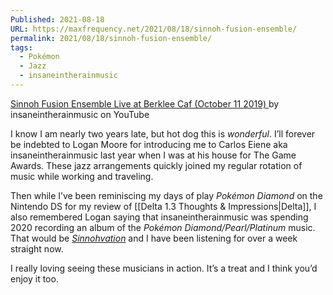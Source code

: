 ```yaml
---
Published: 2021-08-18
URL: https://maxfrequency.net/2021/08/18/sinnoh-fusion-ensemble/
permalink: 2021/08/18/sinnoh-fusion-ensemble/
tags:
  - Pokémon
  - Jazz
  - insaneintherainmusic
---
```

[Sinnoh Fusion Ensemble Live at Berklee Caf (October 11 2019) ](https://www.youtube.com/watch?v=B0gWhggLuck&t=87s)by insaneintherainmusic on YouTube

I know I am nearly two years late, but hot dog this is *wonderful*. I’ll forever be indebted to Logan Moore for introducing me to Carlos Eiene aka insaneintherainmusic last year when I was at his house for The Game Awards. These jazz arrangements quickly joined my regular rotation of music while working and traveling. 

Then while I’ve been reminiscing my days of play *Pokémon Diamond* on the Nintendo DS for my review of [[Delta 1.3 Thoughts & Impressions|Delta]], I also remembered Logan saying that insaneintherainmusic was spending 2020 recording an album of the *Pokémon Diamond/Pearl/Platinum* music. That would be *[Sinnohvation](https://insaneintherainmusic.bandcamp.com/album/sinnohvation)* and I have been listening for over a week straight now. 

I really loving seeing these musicians in action. It’s a treat and I think you’d enjoy it too.